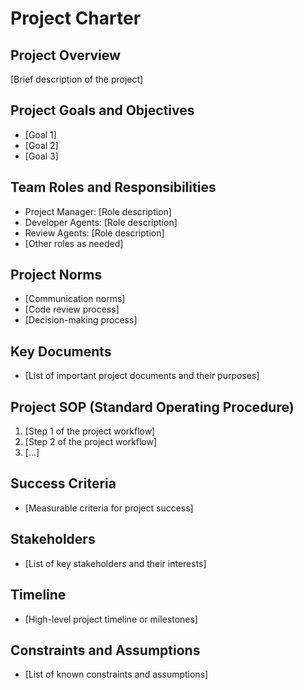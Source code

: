 # Project Charter

   ## Project Overview
   [Brief description of the project]

   ## Project Goals and Objectives
   - [Goal 1]
   - [Goal 2]
   - [Goal 3]

   ## Team Roles and Responsibilities
   - Project Manager: [Role description]
   - Developer Agents: [Role description]
   - Review Agents: [Role description]
   - [Other roles as needed]

   ## Project Norms
   - [Communication norms]
   - [Code review process]
   - [Decision-making process]

   ## Key Documents
   - [List of important project documents and their purposes]

   ## Project SOP (Standard Operating Procedure)
   1. [Step 1 of the project workflow]
   2. [Step 2 of the project workflow]
   3. [...]

   ## Success Criteria
   - [Measurable criteria for project success]

   ## Stakeholders
   - [List of key stakeholders and their interests]

   ## Timeline
   - [High-level project timeline or milestones]

   ## Constraints and Assumptions
   - [List of known constraints and assumptions]
   